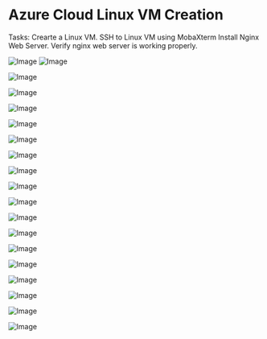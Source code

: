 # Azure Cloud Linux VM Creation #

Tasks:
Crearte a Linux VM.
SSH to Linux VM using MobaXterm
Install Nginx Web Server.
Verify nginx web server is working properly.

![Image](https://github.com/user-attachments/assets/aaf24f6b-c24a-4c95-bce9-169983f156fa)
![Image](https://github.com/user-attachments/assets/f9e4e482-414a-45ad-8e61-106fa63a1281)

![Image](https://github.com/user-attachments/assets/e6153660-ee91-4b56-a4dd-717f8a5a5d04)

![Image](https://github.com/user-attachments/assets/91f8878a-0aa3-41e8-a5dc-f5b2e88214e6)

![Image](https://github.com/user-attachments/assets/c85d57e7-a4d3-457e-ab1d-f0ef0ec8a97a)

![Image](https://github.com/user-attachments/assets/08846ff7-e552-4091-b917-8b3e33956037)

![Image](https://github.com/user-attachments/assets/545f6b02-bbba-403f-8462-0eb42c817054)

![Image](https://github.com/user-attachments/assets/eda88232-8432-4c2f-981c-c61271581d1f)

![Image](https://github.com/user-attachments/assets/7379f632-6d84-4532-a1d4-f2d9f94d567c)

![Image](https://github.com/user-attachments/assets/711b5d49-fe30-4d8e-ba01-3c21ac77d765)

![Image](https://github.com/user-attachments/assets/69118cc1-b078-47dc-af8d-921df92d2525)

![Image](https://github.com/user-attachments/assets/ca778078-46a0-4d26-8bd6-d84d60d9053b)

![Image](https://github.com/user-attachments/assets/5d20415b-3bab-4453-a65c-68207a12abc7)

![Image](https://github.com/user-attachments/assets/c0869e0c-611a-43a6-bde2-7decb11f54cc)

![Image](https://github.com/user-attachments/assets/28ad3bfc-b86e-4b96-9cf4-8c6e3fe85c1c)

![Image](https://github.com/user-attachments/assets/1e416c89-0a67-4215-a3ae-8d2272bef976)

![Image](https://github.com/user-attachments/assets/548725e1-448a-40f7-a4f0-1dd97b779707)

![Image](https://github.com/user-attachments/assets/3b348e56-ae7b-4e2d-a0cf-834b67f1ee2a)

![Image](https://github.com/user-attachments/assets/36dd6234-f8f2-4483-94b7-ee609f061590)
